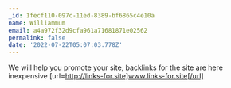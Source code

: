 ```yaml
---
_id: 1fecf110-097c-11ed-8389-bf6865c4e10a
name: Williammum
email: a4a972f32d9cfa961a71681871e02562
permalink: false
date: '2022-07-22T05:07:03.778Z'
---
```

We will help you promote your site, backlinks for the site are  here inexpensive [url=http://links-for.site]www.links-for.site[/url]
